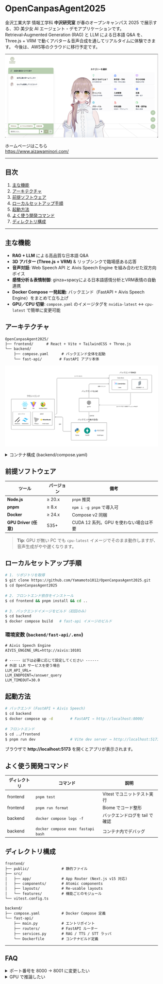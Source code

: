 # OpenCanpasAgent2025

金沢工業大学 情報工学科 **中沢研究室** が春のオープンキャンパス 2025 で展示する、3D 美少女 AI エージェント・デモアプリケーションです。Retrieval‑Augmented Generation (RAG) と LLM による日本語 Q&A を、Three.js + VRM で動くアバター＆音声合成を通してリアルタイムに体験できます。
今後は、AWS等のクラウドに移行予定です。

![app](docs/app.png)

ホームページはこちら  
https://www.aizawaminori.com/

---

## 目次
1. [主な機能](#主な機能)  
2. [アーキテクチャ](#アーキテクチャ)  
3. [前提ソフトウェア](#前提ソフトウェア)  
4. [ローカルセットアップ手順](#ローカルセットアップ手順)  
5. [起動方法](#起動方法)  
6. [よく使う開発コマンド](#よく使う開発コマンド)  
7. [ディレクトリ構成](#ディレクトリ構成)

---

## 主な機能
- **RAG + LLM** による高品質な日本語 Q&A
- **3D アバター (Three.js + VRM)** & リップシンクで臨場感ある応答
- **音声対話**: Web Speech API と Aivis Speech Engine を組み合わせた双方向ボイス
- **感情分析＆表情制御**: ginza+spacyによる日本語感情分析とVRM表情の自動連携
- **Docker Compose 一発起動**: バックエンド（FastAPI + Aivis Speech Engine）をまとめて立ち上げ
- **GPU／CPU 切替**: `compose.yaml` のイメージタグを `nvidia-latest` ↔︎ `cpu-latest` で簡単に変更可能

## アーキテクチャ
```text
OpenCanpasAgent2025/
├── frontend/      # React + Vite + TailwindCSS + Three.js
└── backend/
    ├── compose.yaml      # バックエンド全体を起動
    └── fast-api/        # FastAPI アプリ本体
```

![architecture](docs/arch.png)

<details>
<summary>コンテナ構成 (backend/compose.yaml)</summary>

```yaml
version: "3.8"
services:
  aivis:   # Aivis Speech Engine (音声合成 / 音声認識)
    image: ghcr.io/aivis-project/aivisspeech-engine:cpu-latest  # ← GPU 環境では :nvidia-latest に変更
    ports:
      - "10101:10101"
  fastapi: # RAG + LLM + REST API
    build: ./fast-api
    ports:
      - "8000:8000"   # ホスト側も 8000 で公開
    environment:
      - AIVIS_ENGINE_URL=http://aivis:10101
    depends_on:
      aivis:
        condition: service_healthy
```

</details>

## 前提ソフトウェア
| ツール | バージョン | 備考 |
| ------ | ---------- | ---- |
| **Node.js** | ≥ 20.x | `pnpm` 推奨 |
| **pnpm** | ≥ 8.x | `npm i -g pnpm` で導入可 |
| **Docker** | ≥ 24.x | Compose v2 同梱 |
| **GPU Driver (任意)** | 535+ | CUDA 12 系列。GPU を使わない場合は不要 |

> **Tip**: GPU が無い PC でも `cpu-latest` イメージでそのまま動作しますが、音声生成がやや遅くなります。

## ローカルセットアップ手順
```bash
# 1. リポジトリを取得
$ git clone https://github.com/Yamamoto1012/OpenCanpasAgent2025.git
$ cd OpenCanpasAgent2025

# 2. フロントエンド依存をインストール
$ cd frontend && pnpm install && cd ..

# 3. バックエンドイメージをビルド（初回のみ）
$ cd backend
$ docker compose build   # fast-api イメージのビルド
```

### 環境変数 (`backend/fast-api/.env`)
```env
# Aivis Speech Engine
AIVIS_ENGINE_URL=http://aivis:10101

# ----- 以下は必要に応じて設定してください ------
# 外部 LLM サービスを使う場合
LLM_API_URL=
LLM_ENDPOINT=/answer_query
LLM_TIMEOUT=30.0
```

## 起動方法
```bash
# バックエンド (FastAPI + Aivis Speech)
$ cd backend
$ docker compose up -d        # FastAPI → http://localhost:8000/

# フロントエンド
$ cd ../frontend
$ pnpm run dev                # Vite dev server → http://localhost:5173/
```
ブラウザで **http://localhost:5173** を開くとアプリが表示されます。

## よく使う開発コマンド
| ディレクトリ | コマンド | 説明 |
| ------------ | -------- | ---- |
| frontend | `pnpm test` | Vitest でユニットテスト実行 |
| frontend | `pnpm run format` | Biome でコード整形 |
| backend  | `docker compose logs -f` | バックエンドログを tail で確認 |
| backend  | `docker compose exec fastapi bash` | コンテナ内でデバッグ |

## ディレクトリ構成
```text
frontend/
├── public/               # 静的ファイル
├── src/
│   ├── app/              # App Router (Next.js v15 対応)
│   ├── components/       # Atomic components
│   ├── layouts/          # Re‑usable layouts
│   └── features/         # 機能ごとのモジュール
└── vitest.config.ts

backend/
├── compose.yaml          # Docker Compose 定義
└── fast-api/
    ├── main.py           # エントリポイント
    ├── routers/          # FastAPI ルーター
    ├── services.py       # RAG / TTS / STT ラッパ
    └── Dockerfile        # コンテナビルド定義
```

---

## FAQ
<details>
<summary>ポート番号を 8000 → 8001 に変更したい</summary>

`backend/compose.yaml` の `fastapi` サービス行を `- "8001:8000"` に書き換えてください。フロントエンドの `.env` または `LLM_API_URL` も合わせて変更が必要です。

</details>

<details>
<summary>GPU で推論したい</summary>

1. NVIDIA Docker Toolkit をインストール。
2. `backend/compose.yaml` の `aivis` イメージタグを `nvidia-latest` に変更。
3. `docker compose up -d --build` で再起動。

</details>
